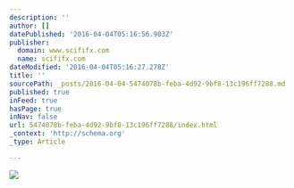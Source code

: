 ```yaml
---
description: ''
author: []
datePublished: '2016-04-04T05:16:56.903Z'
publisher:
  domain: www.scififx.com
  name: scififx.com
dateModified: '2016-04-04T05:16:27.278Z'
title: ''
sourcePath: _posts/2016-04-04-5474078b-feba-4d92-9bf8-13c196ff7288.md
published: true
inFeed: true
hasPage: true
inNav: false
url: 5474078b-feba-4d92-9bf8-13c196ff7288/index.html
_context: 'http://schema.org'
_type: Article

---
```

![](http://www.scififx.com/wp-content/uploads/2013/08/The-Worlds-End-2013-Movie-Image.jpg)